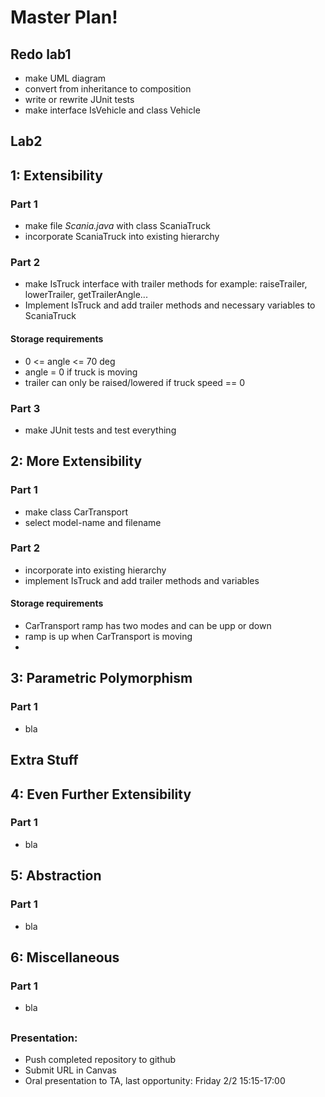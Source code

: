 # Master Plan!

## Redo lab1

- make UML diagram
- convert from inheritance to composition
- write or rewrite JUnit tests
- make interface IsVehicle and class Vehicle

## Lab2

## 1: Extensibility

### Part 1

- make file _Scania.java_ with class ScaniaTruck
- incorporate ScaniaTruck into existing hierarchy

### Part 2

- make IsTruck interface with trailer methods for example: raiseTrailer, lowerTrailer, getTrailerAngle...
- Implement IsTruck and add trailer methods and necessary variables to ScaniaTruck

#### Storage requirements

- 0 <= angle <= 70 deg 
- angle = 0 if truck is moving
- trailer can only be raised/lowered if truck speed == 0

### Part 3

- make JUnit tests and test everything 

## 2: More Extensibility

### Part 1

- make class CarTransport
- select model-name  and filename

### Part 2

- incorporate into existing hierarchy
- implement IsTruck and add trailer methods and variables

#### Storage requirements

- CarTransport ramp has two modes and can be upp or down
- ramp is up when CarTransport is moving
- 

## 3: Parametric Polymorphism

### Part 1

- bla

## Extra Stuff

## 4: Even Further Extensibility

### Part 1

- bla

## 5: Abstraction

### Part 1

- bla

## 6: Miscellaneous

### Part 1

- bla

##

### Presentation:

- Push completed repository to github
- Submit URL in Canvas
- Oral presentation to TA, last opportunity: Friday 2/2 15:15-17:00
